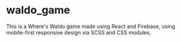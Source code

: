 # waldo_game

This is a Where's Waldo game made using React and Firebase, using mobile-first responsive design via SCSS and CSS modules.
